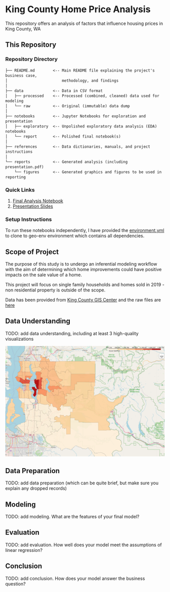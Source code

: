 # King County Home Price Analysis

This repository offers an analysis of factors that influence housing prices in King County, WA

## This Repository

### Repository Directory

```
├── README.md        <-- Main README file explaining the project's business case,
│                        methodology, and findings
│
├── data             <-- Data in CSV format
│   ├── processed    <-- Processed (combined, cleaned) data used for modeling
│   └── raw          <-- Original (immutable) data dump
│
├── notebooks        <-- Jupyter Notebooks for exploration and presentation
│   ├── exploratory  <-- Unpolished exploratory data analysis (EDA) notebooks
│   └── report       <-- Polished final notebook(s)
│
├── references       <-- Data dictionaries, manuals, and project instructions
│
└── reports          <-- Generated analysis (including presentation.pdf)
    └── figures      <-- Generated graphics and figures to be used in reporting
```

### Quick Links

1. [Final Analysis Notebook](notebooks/report/modelling.ipynb)
2. [Presentation Slides](reports/presentation.pdf)

### Setup Instructions

To run these notebooks independently, I have provided the [environment.yml](environment.yml) to clone to geo-env environment which contains all dependencies.

## Scope of Project

The purpose of this study is to undergo an inferential modeling workflow with the aim of determining which home improvements could have positive impacts on the sale value of a home.

This project will focus on single family households and homes sold in 2019 - non residential property is outside of the scope.

Data has been provided from [King County GIS Center](https://www.kingcounty.gov/gis) and the raw files are [here](data/raw/provided)

## Data Understanding

TODO: add data understanding, including at least 3 high-quality visualizations

![graph1](./images/zip_house_price.png)

## Data Preparation

TODO: add data preparation (which can be quite brief, but make sure you explain any dropped records)

## Modeling

TODO: add modeling.  What are the features of your final model?

## Evaluation

TODO: add evaluation.  How well does your model meet the assumptions of linear regression?

## Conclusion

TODO: add conclusion.  How does your model answer the business question?
